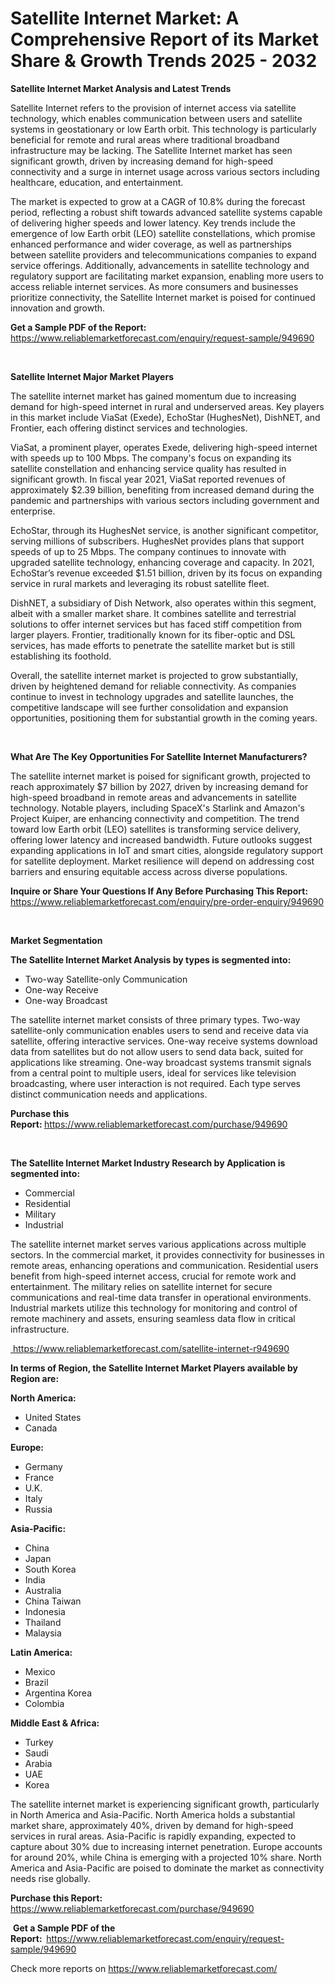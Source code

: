 <p><h1>Satellite Internet Market: A Comprehensive Report of its Market Share & Growth Trends 2025 - 2032</h1></p><p><strong>Satellite Internet Market Analysis and Latest Trends</strong></p>
<p><p>Satellite Internet refers to the provision of internet access via satellite technology, which enables communication between users and satellite systems in geostationary or low Earth orbit. This technology is particularly beneficial for remote and rural areas where traditional broadband infrastructure may be lacking. The Satellite Internet market has seen significant growth, driven by increasing demand for high-speed connectivity and a surge in internet usage across various sectors including healthcare, education, and entertainment.</p><p>The market is expected to grow at a CAGR of 10.8% during the forecast period, reflecting a robust shift towards advanced satellite systems capable of delivering higher speeds and lower latency. Key trends include the emergence of low Earth orbit (LEO) satellite constellations, which promise enhanced performance and wider coverage, as well as partnerships between satellite providers and telecommunications companies to expand service offerings. Additionally, advancements in satellite technology and regulatory support are facilitating market expansion, enabling more users to access reliable internet services. As more consumers and businesses prioritize connectivity, the Satellite Internet market is poised for continued innovation and growth.</p></p>
<p><strong>Get a Sample PDF of the Report:&nbsp;</strong> <a href="https://www.reliablemarketforecast.com/enquiry/request-sample/949690?utm_campaign=3182&utm_medium=2&utm_source=Github&utm_content=ia&utm_term=06032025&utm_id=satellite-internet">https://www.reliablemarketforecast.com/enquiry/request-sample/949690</a></p>
<p>&nbsp;</p>
<p><strong>Satellite Internet Major Market Players</strong></p>
<p><p>The satellite internet market has gained momentum due to increasing demand for high-speed internet in rural and underserved areas. Key players in this market include ViaSat (Exede), EchoStar (HughesNet), DishNET, and Frontier, each offering distinct services and technologies.</p><p>ViaSat, a prominent player, operates Exede, delivering high-speed internet with speeds up to 100 Mbps. The company's focus on expanding its satellite constellation and enhancing service quality has resulted in significant growth. In fiscal year 2021, ViaSat reported revenues of approximately $2.39 billion, benefiting from increased demand during the pandemic and partnerships with various sectors including government and enterprise.</p><p>EchoStar, through its HughesNet service, is another significant competitor, serving millions of subscribers. HughesNet provides plans that support speeds of up to 25 Mbps. The company continues to innovate with upgraded satellite technology, enhancing coverage and capacity. In 2021, EchoStar’s revenue exceeded $1.51 billion, driven by its focus on expanding service in rural markets and leveraging its robust satellite fleet.</p><p>DishNET, a subsidiary of Dish Network, also operates within this segment, albeit with a smaller market share. It combines satellite and terrestrial solutions to offer internet services but has faced stiff competition from larger players. Frontier, traditionally known for its fiber-optic and DSL services, has made efforts to penetrate the satellite market but is still establishing its foothold.</p><p>Overall, the satellite internet market is projected to grow substantially, driven by heightened demand for reliable connectivity. As companies continue to invest in technology upgrades and satellite launches, the competitive landscape will see further consolidation and expansion opportunities, positioning them for substantial growth in the coming years.</p></p>
<p>&nbsp;</p>
<p><strong>What Are The Key Opportunities For Satellite Internet Manufacturers?</strong></p>
<p><p>The satellite internet market is poised for significant growth, projected to reach approximately $7 billion by 2027, driven by increasing demand for high-speed broadband in remote areas and advancements in satellite technology. Notable players, including SpaceX's Starlink and Amazon's Project Kuiper, are enhancing connectivity and competition. The trend toward low Earth orbit (LEO) satellites is transforming service delivery, offering lower latency and increased bandwidth. Future outlooks suggest expanding applications in IoT and smart cities, alongside regulatory support for satellite deployment. Market resilience will depend on addressing cost barriers and ensuring equitable access across diverse populations.</p></p>
<p><strong>Inquire or Share Your Questions If Any Before Purchasing This Report:</strong> <a href="https://www.reliablemarketforecast.com/enquiry/pre-order-enquiry/949690?utm_campaign=3182&utm_medium=2&utm_source=Github&utm_content=ia&utm_term=06032025&utm_id=satellite-internet">https://www.reliablemarketforecast.com/enquiry/pre-order-enquiry/949690</a></p>
<p>&nbsp;</p>
<p><strong>Market Segmentation</strong></p>
<p><strong>The Satellite Internet Market Analysis by types is segmented into:</strong></p>
<p><ul><li>Two-way Satellite-only Communication</li><li>One-way Receive</li><li>One-way Broadcast</li></ul></p>
<p><p>The satellite internet market consists of three primary types. Two-way satellite-only communication enables users to send and receive data via satellite, offering interactive services. One-way receive systems download data from satellites but do not allow users to send data back, suited for applications like streaming. One-way broadcast systems transmit signals from a central point to multiple users, ideal for services like television broadcasting, where user interaction is not required. Each type serves distinct communication needs and applications.</p></p>
<p><strong>Purchase this Report:&nbsp;</strong><a href="https://www.reliablemarketforecast.com/purchase/949690?utm_campaign=3182&utm_medium=2&utm_source=Github&utm_content=ia&utm_term=06032025&utm_id=satellite-internet">https://www.reliablemarketforecast.com/purchase/949690</a></p>
<p>&nbsp;</p>
<p><strong>The Satellite Internet Market Industry Research by Application is segmented into:</strong></p>
<p><ul><li>Commercial</li><li>Residential</li><li>Military</li><li>Industrial</li></ul></p>
<p><p>The satellite internet market serves various applications across multiple sectors. In the commercial market, it provides connectivity for businesses in remote areas, enhancing operations and communication. Residential users benefit from high-speed internet access, crucial for remote work and entertainment. The military relies on satellite internet for secure communications and real-time data transfer in operational environments. Industrial markets utilize this technology for monitoring and control of remote machinery and assets, ensuring seamless data flow in critical infrastructure.</p></p>
<p><a href="https://www.reliablemarketforecast.com/satellite-internet-r949690?utm_campaign=3182&utm_medium=2&utm_source=Github&utm_content=ia&utm_term=06032025&utm_id=satellite-internet">&nbsp;https://www.reliablemarketforecast.com/satellite-internet-r949690</a></p>
<p><strong>In terms of Region, the Satellite Internet Market Players available by Region are:</strong></p>
<p>
    <p> <strong> North America: </strong>
        <ul>
            <li>United States</li>
            <li>Canada</li>
        </ul>
        </p> 
    <p> <strong> Europe: </strong>
        <ul>
            <li>Germany</li>
            <li>France</li>
            <li>U.K.</li>
            <li>Italy</li>
            <li>Russia</li>
        </ul>
        </p> 
    <p> <strong> Asia-Pacific: </strong>
        <ul>
            <li>China</li>
            <li>Japan</li>
            <li>South Korea</li>
            <li>India</li>
            <li>Australia</li>
            <li>China Taiwan</li>
            <li>Indonesia</li>
            <li>Thailand</li>
            <li>Malaysia</li>
        </ul>
        </p> 
    <p> <strong> Latin America: </strong>
        <ul>
            <li>Mexico</li>
            <li>Brazil</li>
            <li>Argentina Korea</li>
            <li>Colombia</li>
        </ul>
        </p> 
    <p> <strong> Middle East & Africa: </strong>
        <ul>
            <li>Turkey</li>
            <li>Saudi</li>
            <li>Arabia</li>
            <li>UAE</li>
            <li>Korea</li>
        </ul>
    </p>
    </p>
<p><p>The satellite internet market is experiencing significant growth, particularly in North America and Asia-Pacific. North America holds a substantial market share, approximately 40%, driven by demand for high-speed services in rural areas. Asia-Pacific is rapidly expanding, expected to capture about 30% due to increasing internet penetration. Europe accounts for around 20%, while China is emerging with a projected 10% share. North America and Asia-Pacific are poised to dominate the market as connectivity needs rise globally.</p></p>
<p><strong>Purchase this Report: </strong><a href="https://www.reliablemarketforecast.com/purchase/949690?utm_campaign=3182&utm_medium=2&utm_source=Github&utm_content=ia&utm_term=06032025&utm_id=satellite-internet">https://www.reliablemarketforecast.com/purchase/949690</a></p>
<p>&nbsp;<strong>Get a Sample PDF of the Report:&nbsp;&nbsp;</strong><a href="https://www.reliablemarketforecast.com/enquiry/request-sample/949690?utm_campaign=3182&utm_medium=2&utm_source=Github&utm_content=ia&utm_term=06032025&utm_id=satellite-internet">https://www.reliablemarketforecast.com/enquiry/request-sample/949690</a></p>
<p><strong></strong></p>
<p>Check more reports on <a href="https://www.reliablemarketforecast.com/?utm_campaign=3182&utm_medium=2&utm_source=Github&utm_content=ia&utm_term=06032025&utm_id=satellite-internet">https://www.reliablemarketforecast.com/</a></p>